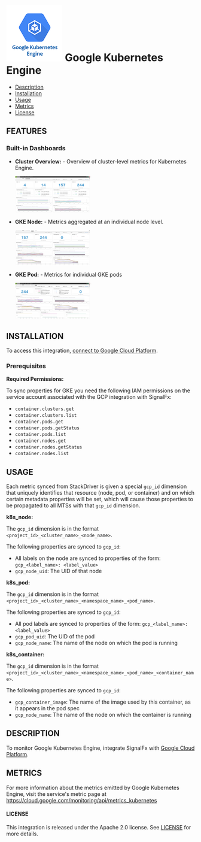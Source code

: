 # ![](./img/integration_googlekubernetesengine.png) Google Kubernetes Engine

- [Description](#description)
- [Installation](#installation)
- [Usage](#usage)
- [Metrics](#metrics)
- [License](#license)


## FEATURES

### Built-in Dashboards

- **Cluster Overview:** - Overview of cluster-level metrics for Kubernetes Engine.

  [<img src='./img/gke_overview.png' width=200px>](./img/gke_overview.png)

- **GKE Node:** - Metrics aggregated at an individual node level.

  [<img src='./img/gke_node.png' width=200px>](./img/gke_node.png)

- **GKE Pod:** - Metrics for individual GKE pods

  [<img src='./img/gke_pod.png' width=200px>](./img/gke_pod.png)


## INSTALLATION

To access this integration, [connect to Google Cloud Platform](https://docs.signalfx.com/en/latest/integrations/google-cloud-platform.html#connect-to-gcp).

### Prerequisites

**Required Permissions:**

To sync properties for GKE you need the following IAM permissions on the
service account associated with the GCP integration with SignalFx:

 - `container.clusters.get`
 - `container.clusters.list`
 - `container.pods.get`
 - `container.pods.getStatus`
 - `container.pods.list`
 - `container.nodes.get`
 - `container.nodes.getStatus`
 - `container.nodes.list`

## USAGE

Each metric synced from StackDriver is given a special `gcp_id` dimension that
uniquely identifies that resource (node, pod, or container) and on which
certain metadata properties will be set, which will cause those properties to
be propagated to all MTSs with that `gcp_id` dimension.

**k8s_node:**

The `gcp_id` dimension is in the format `<project_id>_<cluster_name>_<node_name>`.

The following properties are synced to `gcp_id`:

 - All labels on the node are synced to properties of the form: `gcp_<label_name>: <label_value>`
 - `gcp_node_uid`: The UID of that node

**k8s_pod:**

The `gcp_id` dimension is in the format `<project_id>_<cluster_name>_<namespace_name>_<pod_name>`.

The following properties are synced to `gcp_id`:

 - All pod labels are synced to properties of the form: `gcp_<label_name>: <label_value>`
 - `gcp_pod_uid`: The UID of the pod
 - `gcp_node_name`: The name of the node on which the pod is running

**k8s_container:**

The `gcp_id` dimension is in the format `<project_id>_<cluster_name>_<namespace_name>_<pod_name>_<container_name>`.

The following properties are synced to `gcp_id`:

 - `gcp_container_image`: The name of the image used by this container, as it appears in the pod spec
 - `gcp_node_name`: The name of the node on which the container is running

## DESCRIPTION

To monitor Google Kubernetes Engine, integrate SignalFx with [Google Cloud Platform](https://docs.signalfx.com/en/latest/integrations/google-cloud-platform.html#connect-to-gcp).


## METRICS

For more information about the metrics emitted by Google Kubernetes Engine, visit the service's metric page at <a target="_blank" href="https://cloud.google.com/monitoring/api/metrics_kubernetes">https://cloud.google.com/monitoring/api/metrics_kubernetes</a>

#### LICENSE

This integration is released under the Apache 2.0 license. See [LICENSE](./LICENSE) for more details.
